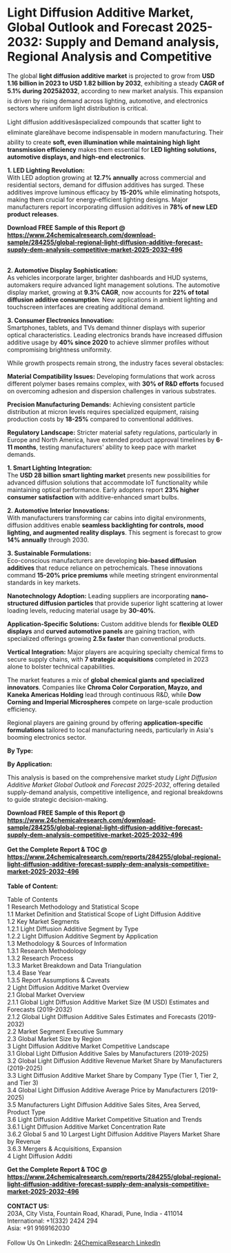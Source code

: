 <h1>Light Diffusion Additive Market, Global Outlook and Forecast 2025-2032: Supply and Demand analysis, Regional Analysis and Competitive</h1><p>The global <strong>light diffusion additive market</strong> is projected to grow from <strong>USD 1.16 billion in 2023 to USD 1.82 billion by 2032</strong>, exhibiting a steady <strong>CAGR of 5.1% during 2025â2032</strong>, according to new market analysis. This expansion is driven by rising demand across lighting, automotive, and electronics sectors where uniform light distribution is critical.</p><p>Light diffusion additivesâspecialized compounds that scatter light to eliminate glareâhave become indispensable in modern manufacturing. Their ability to create <strong>soft, even illumination while maintaining high light transmission efficiency</strong> makes them essential for <strong>LED lighting solutions, automotive displays, and high-end electronics</strong>.</p><p><strong>1. LED Lighting Revolution:</strong><br>
With LED adoption growing at <strong>12.7% annually</strong> across commercial and residential sectors, demand for diffusion additives has surged. These additives improve luminous efficacy by <strong>15-20%</strong> while eliminating hotspots, making them crucial for energy-efficient lighting designs. Major manufacturers report incorporating diffusion additives in <strong>78% of new LED product releases</strong>.</p><div><b>Download FREE Sample of this Report @ 
            <a href="https://www.24chemicalresearch.com/download-sample/284255/global-regional-light-diffusion-additive-forecast-supply-dem-analysis-competitive-market-2025-2032-496">
            https://www.24chemicalresearch.com/download-sample/284255/global-regional-light-diffusion-additive-forecast-supply-dem-analysis-competitive-market-2025-2032-496</a></b></div><br><p><strong>2. Automotive Display Sophistication:</strong><br>
As vehicles incorporate larger, brighter dashboards and HUD systems, automakers require advanced light management solutions. The automotive display market, growing at <strong>9.3% CAGR</strong>, now accounts for <strong>22% of total diffusion additive consumption</strong>. New applications in ambient lighting and touchscreen interfaces are creating additional demand.</p><p><strong>3. Consumer Electronics Innovation:</strong><br>
Smartphones, tablets, and TVs demand thinner displays with superior optical characteristics. Leading electronics brands have increased diffusion additive usage by <strong>40% since 2020</strong> to achieve slimmer profiles without compromising brightness uniformity.</p><p>While growth prospects remain strong, the industry faces several obstacles:</p><p><strong>Material Compatibility Issues:</strong> Developing formulations that work across different polymer bases remains complex, with <strong>30% of R&amp;D efforts</strong> focused on overcoming adhesion and dispersion challenges in various substrates.</p><p><strong>Precision Manufacturing Demands:</strong> Achieving consistent particle distribution at micron levels requires specialized equipment, raising production costs by <strong>18-25%</strong> compared to conventional additives.</p><p><strong>Regulatory Landscape:</strong> Stricter material safety regulations, particularly in Europe and North America, have extended product approval timelines by <strong>6-11 months</strong>, testing manufacturers' ability to keep pace with market demands.</p><p><strong>1. Smart Lighting Integration:</strong><br>
The <strong>USD 28 billion smart lighting market</strong> presents new possibilities for advanced diffusion solutions that accommodate IoT functionality while maintaining optical performance. Early adopters report <strong>23% higher consumer satisfaction</strong> with additive-enhanced smart bulbs.</p><p><strong>2. Automotive Interior Innovations:</strong><br>
With manufacturers transforming car cabins into digital environments, diffusion additives enable <strong>seamless backlighting for controls, mood lighting, and augmented reality displays</strong>. This segment is forecast to grow <strong>14% annually</strong> through 2030.</p><p><strong>3. Sustainable Formulations:</strong><br>
Eco-conscious manufacturers are developing <strong>bio-based diffusion additives</strong> that reduce reliance on petrochemicals. These innovations command <strong>15-20% price premiums</strong> while meeting stringent environmental standards in key markets.</p><p><strong>Nanotechnology Adoption:</strong> Leading suppliers are incorporating <strong>nano-structured diffusion particles</strong> that provide superior light scattering at lower loading levels, reducing material usage by <strong>30-40%</strong>.</p><p><strong>Application-Specific Solutions:</strong> Custom additive blends for <strong>flexible OLED displays</strong> and <strong>curved automotive panels</strong> are gaining traction, with specialized offerings growing <strong>2.5x faster</strong> than conventional products.</p><p><strong>Vertical Integration:</strong> Major players are acquiring specialty chemical firms to secure supply chains, with <strong>7 strategic acquisitions</strong> completed in 2023 alone to bolster technical capabilities.</p><p>The market features a mix of <strong>global chemical giants and specialized innovators</strong>. Companies like <strong>Chroma Color Corporation, Mayzo, and Kaneka Americas Holding</strong> lead through continuous R&amp;D, while <strong>Dow Corning and Imperial Microspheres</strong> compete on large-scale production efficiency.</p><p>Regional players are gaining ground by offering <strong>application-specific formulations</strong> tailored to local manufacturing needs, particularly in Asia's booming electronics sector.</p><p><strong>By Type:</strong></p><p><strong>By Application:</strong></p><p>This analysis is based on the comprehensive market study <em>Light Diffusion Additive Market Global Outlook and Forecast 2025-2032</em>, offering detailed supply-demand analysis, competitive intelligence, and regional breakdowns to guide strategic decision-making.</p><div><b>Download FREE Sample of this Report @ 
            <a href="https://www.24chemicalresearch.com/download-sample/284255/global-regional-light-diffusion-additive-forecast-supply-dem-analysis-competitive-market-2025-2032-496">
            https://www.24chemicalresearch.com/download-sample/284255/global-regional-light-diffusion-additive-forecast-supply-dem-analysis-competitive-market-2025-2032-496</a></b></div><br><div><b>Get the Complete Report & TOC @ 
            <a href="https://www.24chemicalresearch.com/reports/284255/global-regional-light-diffusion-additive-forecast-supply-dem-analysis-competitive-market-2025-2032-496">
            https://www.24chemicalresearch.com/reports/284255/global-regional-light-diffusion-additive-forecast-supply-dem-analysis-competitive-market-2025-2032-496</a></b></div><br>
            <b>Table of Content:</b><p>Table of Contents<br />
1 Research Methodology and Statistical Scope<br />
1.1 Market Definition and Statistical Scope of Light Diffusion Additive<br />
1.2 Key Market Segments<br />
1.2.1 Light Diffusion Additive Segment by Type<br />
1.2.2 Light Diffusion Additive Segment by Application<br />
1.3 Methodology & Sources of Information<br />
1.3.1 Research Methodology<br />
1.3.2 Research Process<br />
1.3.3 Market Breakdown and Data Triangulation<br />
1.3.4 Base Year<br />
1.3.5 Report Assumptions & Caveats<br />
2 Light Diffusion Additive Market Overview<br />
2.1 Global Market Overview<br />
2.1.1 Global Light Diffusion Additive Market Size (M USD) Estimates and Forecasts (2019-2032)<br />
2.1.2 Global Light Diffusion Additive Sales Estimates and Forecasts (2019-2032)<br />
2.2 Market Segment Executive Summary<br />
2.3 Global Market Size by Region<br />
3 Light Diffusion Additive Market Competitive Landscape<br />
3.1 Global Light Diffusion Additive Sales by Manufacturers (2019-2025)<br />
3.2 Global Light Diffusion Additive Revenue Market Share by Manufacturers (2019-2025)<br />
3.3 Light Diffusion Additive Market Share by Company Type (Tier 1, Tier 2, and Tier 3)<br />
3.4 Global Light Diffusion Additive Average Price by Manufacturers (2019-2025)<br />
3.5 Manufacturers Light Diffusion Additive Sales Sites, Area Served, Product Type<br />
3.6 Light Diffusion Additive Market Competitive Situation and Trends<br />
3.6.1 Light Diffusion Additive Market Concentration Rate<br />
3.6.2 Global 5 and 10 Largest Light Diffusion Additive Players Market Share by Revenue<br />
3.6.3 Mergers & Acquisitions, Expansion<br />
4 Light Diffusion Additi</p><div><b>Get the Complete Report & TOC @ 
            <a href="https://www.24chemicalresearch.com/reports/284255/global-regional-light-diffusion-additive-forecast-supply-dem-analysis-competitive-market-2025-2032-496">
            https://www.24chemicalresearch.com/reports/284255/global-regional-light-diffusion-additive-forecast-supply-dem-analysis-competitive-market-2025-2032-496</a></b></div><br><b>CONTACT US:</b><br>
            203A, City Vista, Fountain Road, Kharadi, Pune, India - 411014<br>
            International: +1(332) 2424 294<br>
            Asia: +91 9169162030 <br><br>
            Follow Us On LinkedIn: <a href="https://www.linkedin.com/company/24chemicalresearch/">24ChemicalResearch LinkedIn</a>